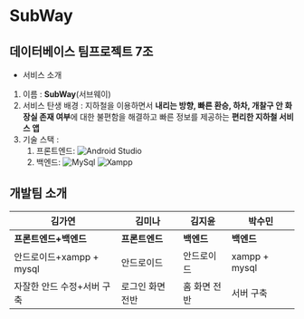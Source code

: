 # SubWay

## 데이터베이스 팀프로젝트 7조

- 서비스 소개

1. 이름 : **SubWay**(서브웨이)
2. 서비스 탄생 배경 : 지하철을 이용하면서 **내리는 방향, 빠른 환승, 하차, 개찰구 안 화장실 존재 여부**에 대한 불편함을 해결하고 빠른 정보를 제공하는 **편리한 지하철 서비스 앱**
3. 기술 스택 :
   1. 프론트엔드: ![Android Studio](https://img.shields.io/badge/Android%20Studio-3DDC84.svg?&style=for-the-badge&logo=Android%20Studio&logoColor=white)
   2. 백엔드: ![MySql](https://img.shields.io/badge/MySql-%234479A1.svg?&style=for-the-badge&logo=MySql&logoColor=white)
   ![Xampp](https://img.shields.io/badge/Xampp-%23FB7A24.svg?&style=for-the-badge&logo=Xampp&logoColor=white)

## 개발팀 소개
|김가연|김미나|김지윤|박수민|
|------|---|---|---|
|**프론트엔드+백엔드**|**프론트엔드**|**백엔드**|**백엔드**|
|안드로이드+xampp + mysql|안드로이드|안드로이드|xampp + mysql|
|자잘한 안드 수정+서버 구축|로그인 화면 전반|홈 화면 전반|서버 구축|
